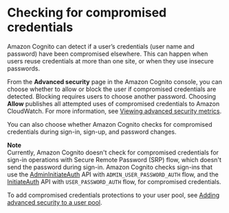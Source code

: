# Checking for compromised credentials<a name="cognito-user-pool-settings-compromised-credentials"></a>

Amazon Cognito can detect if a user’s credentials \(user name and password\) have been compromised elsewhere\. This can happen when users reuse credentials at more than one site, or when they use insecure passwords\.

From the **Advanced security** page in the Amazon Cognito console, you can choose whether to allow or block the user if compromised credentials are detected\. Blocking requires users to choose another password\. Choosing **Allow** publishes all attempted uses of compromised credentials to Amazon CloudWatch\. For more information, see [Viewing advanced security metrics](user-pool-settings-viewing-advanced-security-metrics.md)\.

You can also choose whether Amazon Cognito checks for compromised credentials during sign\-in, sign\-up, and password changes\. 

**Note**  
Currently, Amazon Cognito doesn't check for compromised credentials for sign\-in operations with Secure Remote Password \(SRP\) flow, which doesn't send the password during sign\-in\. Amazon Cognito checks sign\-ins that use the [AdminInitiateAuth](https://docs.aws.amazon.com/cognito-user-identity-pools/latest/APIReference/API_AdminInitiateAuth.html) API with `ADMIN_USER_PASSWORD_AUTH` flow, and the [InitiateAuth](https://docs.aws.amazon.com/cognito-user-identity-pools/latest/APIReference/API_InitiateAuth.html) API with `USER_PASSWORD_AUTH` flow, for compromised credentials\.

To add compromised credentials protections to your user pool, see [Adding advanced security to a user pool](cognito-user-pool-settings-advanced-security.md)\.